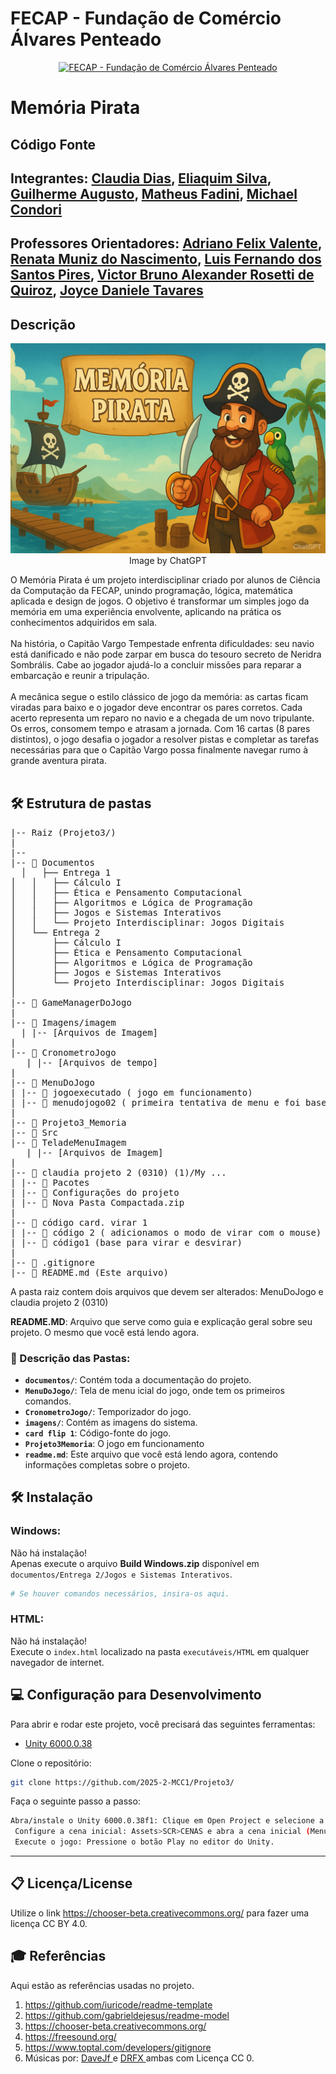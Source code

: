 # FECAP - Fundação de Comércio Álvares Penteado

<p align="center">
<a href= "https://www.fecap.br/"><img src="https://encrypted-tbn0.gstatic.com/images?q=tbn:ANd9GcRhZPrRa89Kma0ZZogxm0pi-tCn_TLKeHGVxywp-LXAFGR3B1DPouAJYHgKZGV0XTEf4AE&usqp=CAU" alt="FECAP - Fundação de Comércio Álvares Penteado" border="0"></a>
</p>

# Memória Pirata

## Código Fonte

## Integrantes: <a href="https://www.linkedin.com/in/victorbarq/">Claudia Dias</a>, <a href="www.linkedin.com/in/eliaquim-marcelino-silva">Eliaquim Silva</a>, <a href="https://www.linkedin.com/in/victorbarq/">Guilherme Augusto</a>, <a href="https://www.linkedin.com/in/victorbarq/">Matheus Fadini</a>, <a href="https://www.linkedin.com/in/victorbarq/">Michael Condori</a>

## Professores Orientadores: <a href="https://www.linkedin.com/in/adriano-valente-534576135/">Adriano Felix Valente</a>, <a href="https://www.linkedin.com/in/remuniz/">Renata Muniz do Nascimento</a>, <a href="https://www.linkedin.com/404/">Luis Fernando dos Santos Pires</a>, <a href="https://www.linkedin.com/in/victorbarq/">Victor Bruno Alexander Rosetti de Quiroz</a>, <a href="https://www.linkedin.com/404/">Joyce Daniele Tavares</a>

## Descrição

<p align="center">
<img src="Imagem/Imagem_Capa_.png" alt="CAPA DO PROJETO" border="0">
  Image by ChatGPT
</p>


O Memória Pirata é um projeto interdisciplinar criado por alunos de Ciência da Computação da FECAP, unindo programação, lógica, matemática aplicada e design de jogos. O objetivo é transformar um simples jogo da memória em uma experiência envolvente, aplicando na prática os conhecimentos adquiridos em sala.
<br><br>
Na história, o Capitão Vargo Tempestade enfrenta dificuldades: seu navio está danificado e não pode zarpar em busca do tesouro secreto de Neridra Sombrális. Cabe ao jogador ajudá-lo a concluir missões para reparar a embarcação e reunir a tripulação.
<br><br>
A mecânica segue o estilo clássico de jogo da memória: as cartas ficam viradas para baixo e o jogador deve encontrar os pares corretos. Cada acerto representa um reparo no navio e a chegada de um novo tripulante. Os erros, consomem tempo e atrasam a jornada. Com 16 cartas (8 pares distintos), o jogo desafia o jogador a resolver pistas e completar as tarefas necessárias para que o Capitão Vargo possa finalmente navegar rumo à grande aventura pirata.
<br><br>

## 🛠 Estrutura de pastas

<pre>
|-- Raiz (Projeto3/)
|
|-- 
|-- 📂 Documentos
  │   ├── Entrega 1
│   │   ├── Cálculo I
│   │   ├── Ética e Pensamento Computacional
│   │   ├── Algoritmos e Lógica de Programação
│   │   ├── Jogos e Sistemas Interativos
│   │   └── Projeto Interdisciplinar: Jogos Digitais
│   └── Entrega 2
│       ├── Cálculo I
│       ├── Ética e Pensamento Computacional
│       ├── Algoritmos e Lógica de Programação
│       ├── Jogos e Sistemas Interativos
│       └── Projeto Interdisciplinar: Jogos Digitais
│
|-- 📂 GameManagerDoJogo
|
|-- 📂 Imagens/imagem
  | |-- [Arquivos de Imagem]
|  
|-- 📂 CronometroJogo
   | |-- [Arquivos de tempo]
|
|-- 📂 MenuDoJogo
| |-- 📂 jogoexecutado ( jogo em funcionamento)
| |-- 📂 menudojogo02 ( primeira tentativa de menu e foi base para modificações futuras)
|
|-- 📂 Projeto3_Memoria
|-- 📂 Src
|-- 📂 TeladeMenuImagem
   | |-- [Arquivos de Imagem]
|
|-- 📂 claudia projeto 2 (0310) (1)/My ...
| |-- 📂 Pacotes
| |-- 📂 Configurações do projeto
| |-- 📄 Nova Pasta Compactada.zip
|
|-- 📂 código card. virar 1
| |-- 📄 código 2 ( adicionamos o modo de virar com o mouse)
| |-- 📄 código1 (base para virar e desvirar)
|
|-- 📄 .gitignore
|-- 📄 README.md (Este arquivo)
</pre>

A pasta raiz contem dois arquivos que devem ser alterados: MenuDoJogo e claudia projeto 2 (0310)

<b>README.MD</b>: Arquivo que serve como guia e explicação geral sobre seu projeto. O mesmo que você está lendo agora.
### 📝 Descrição das Pastas:

- **`documentos/`**: Contém toda a documentação do projeto.
- **`MenuDoJogo/`**: Tela de menu icial do jogo, onde tem os primeiros comandos.
-  **`CronometroJogo/`**: Temporizador do jogo.
- **`imagens/`**: Contém as imagens do sistema.
- **`card flip 1`**: Código-fonte do jogo.
-  **`Projeto3Memoria`**: O jogo em funcionamento
- **`readme.md`**: Este arquivo que você está lendo agora, contendo informações completas sobre o projeto.


## 🛠 Instalação

### Windows:
Não há instalação!  
Apenas execute o arquivo **Build Windows.zip** disponível em `documentos/Entrega 2/Jogos e Sistemas Interativos`.

```sh
# Se houver comandos necessários, insira-os aqui.
```

### HTML:
Não há instalação!  
Execute o `index.html` localizado na pasta `executáveis/HTML` em qualquer navegador de internet.


## 💻 Configuração para Desenvolvimento

Para abrir e rodar este projeto, você precisará das seguintes ferramentas:

- <a href="https://unity.com/pt/releases/editor/whats-new/6000.0.38">Unity 6000.0.38</a>

Clone o repositório:

```sh
git clone https://github.com/2025-2-MCC1/Projeto3/
```

Faça o seguinte passo a passo:

```sh
Abra/instale o Unity 6000.0.38f1: Clique em Open Project e selecione a pasta onde se encontra o projeto.
 Configure a cena inicial: Assets>SCR>CENAS e abra a cena inicial (Menu).
 Execute o jogo: Pressione o botão Play no editor do Unity.
```

---
## 📋 Licença/License
Utilize o link <https://chooser-beta.creativecommons.org/> para fazer uma licença CC BY 4.0.

## 🎓 Referências

Aqui estão as referências usadas no projeto.

1. <https://github.com/iuricode/readme-template>
2. <https://github.com/gabrieldejesus/readme-model>
3. <https://chooser-beta.creativecommons.org/>
4. <https://freesound.org/>
5. <https://www.toptal.com/developers/gitignore>
6. Músicas por: <a href="https://freesound.org/people/DaveJf/sounds/616544/"> DaveJf </a> e <a href="https://freesound.org/people/DRFX/sounds/338986/"> DRFX </a> ambas com Licença CC 0.
